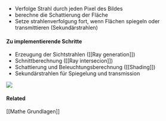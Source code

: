 - Verfolge Strahl durch jeden Pixel des Bildes
- berechne die Schattierung der Fläche
- Setze strahlenverfolgung fort, wenn Flächen spiegeln oder transmittieren (Sekundärstrahlen)

#### Zu implementierende Schritte
- Erzeugung der Sichtstrahlen ([[Ray generation]])
- Schnittberechnung ([[Ray intersecion]]) 
- Schattierung und Beleuchtungsberechnung ([[Shading]])
- Sekundärstrahlen für Spiegelung und transmission



![](raytracing_algo.png)





#### Related
[[Mathe Grundlagen]]